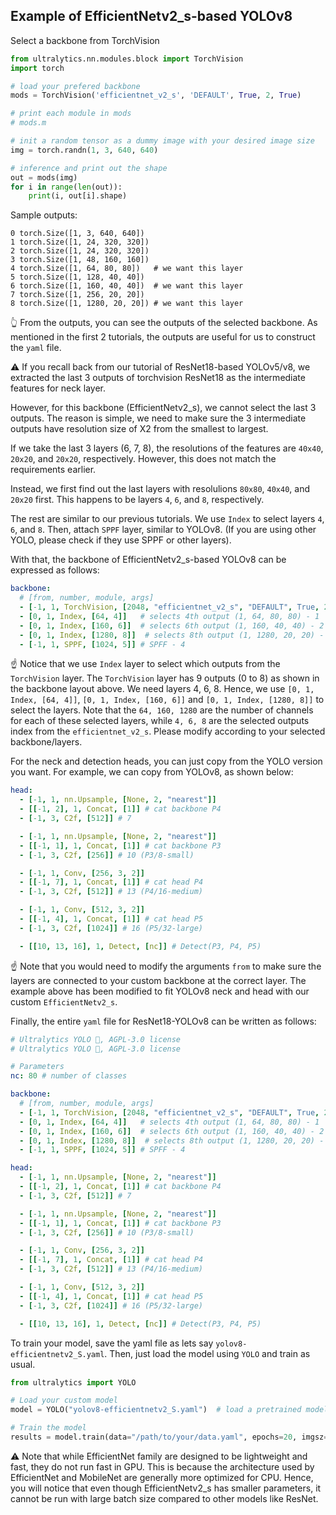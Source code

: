 ## Example of EfficientNetv2_s-based YOLOv8

Select a backbone from TorchVision
```python
from ultralytics.nn.modules.block import TorchVision
import torch

# load your prefered backbone
mods = TorchVision('efficientnet_v2_s', 'DEFAULT', True, 2, True)

# print each module in mods
# mods.m

# init a random tensor as a dummy image with your desired image size
img = torch.randn(1, 3, 640, 640)

# inference and print out the shape
out = mods(img)
for i in range(len(out)):
    print(i, out[i].shape)
```

Sample outputs:
```
0 torch.Size([1, 3, 640, 640])
1 torch.Size([1, 24, 320, 320])
2 torch.Size([1, 24, 320, 320])
3 torch.Size([1, 48, 160, 160])
4 torch.Size([1, 64, 80, 80])   # we want this layer
5 torch.Size([1, 128, 40, 40]) 
6 torch.Size([1, 160, 40, 40])  # we want this layer
7 torch.Size([1, 256, 20, 20])
8 torch.Size([1, 1280, 20, 20]) # we want this layer
```

👆 From the outputs, you can see the outputs of the selected backbone. As mentioned in the first 2 tutorials, the outputs are useful for us to construct the `yaml` file.

⚠️ If you recall back from our tutorial of ResNet18-based YOLOv5/v8, we extracted the last 3 outputs of torchvision ResNet18 as the intermediate features for neck layer. 

However, for this backbone (EfficientNetv2_s), we cannot select the last 3 outputs. The reason is simple, we need to make sure the 3 intermediate outputs have resolution size of X2 from the smallest to largest. 

If we take the last 3 layers (6, 7, 8), the resolutions of the features are `40x40`, `20x20`, and `20x20`, respectively. However, this does not match the requirements earlier.

Instead, we first find out the last layers with resolulions `80x80`, `40x40`, and `20x20` first. This happens to be layers `4`, `6`, and `8`, respectively.

The rest are similar to our previous tutorials. We use `Index` to select layers `4`, `6`, and `8`. Then, attach `SPPF` layer, similar to YOLOv8. (If you are using other YOLO, please check if they use SPPF or other layers).

With that, the backbone of EfficientNetv2_s-based YOLOv8 can be expressed as follows:
```yaml
backbone:
  # [from, number, module, args]
  - [-1, 1, TorchVision, [2048, "efficientnet_v2_s", "DEFAULT", True, 2, True]]  # - 0
  - [0, 1, Index, [64, 4]]   # selects 4th output (1, 64, 80, 80) - 1
  - [0, 1, Index, [160, 6]]  # selects 6th output (1, 160, 40, 40) - 2
  - [0, 1, Index, [1280, 8]]  # selects 8th output (1, 1280, 20, 20) - 3
  - [-1, 1, SPPF, [1024, 5]] # SPFF - 4
```
☝️ Notice that we use `Index` layer to select which outputs from the `TorchVision` layer. The `TorchVision` layer has 9 outputs (0 to 8) as shown in the backbone layout above. We need layers 4, 6, 8. Hence, we use `[0, 1, Index, [64, 4]]`, `[0, 1, Index, [160, 6]]` and `[0, 1, Index, [1280, 8]]` to select the layers. Note that the `64, 160, 1280` are the number of channels for each of these selected layers, while `4, 6, 8` are the selected outputs index from the `efficientnet_v2_s`. Please modify according to your selected backbone/layers.

For the neck and detection heads, you can just copy from the YOLO version you want. For example, we can copy from YOLOv8, as shown below:
```yaml
head:
  - [-1, 1, nn.Upsample, [None, 2, "nearest"]]
  - [[-1, 2], 1, Concat, [1]] # cat backbone P4
  - [-1, 3, C2f, [512]] # 7

  - [-1, 1, nn.Upsample, [None, 2, "nearest"]]
  - [[-1, 1], 1, Concat, [1]] # cat backbone P3
  - [-1, 3, C2f, [256]] # 10 (P3/8-small)

  - [-1, 1, Conv, [256, 3, 2]]
  - [[-1, 7], 1, Concat, [1]] # cat head P4
  - [-1, 3, C2f, [512]] # 13 (P4/16-medium)

  - [-1, 1, Conv, [512, 3, 2]]
  - [[-1, 4], 1, Concat, [1]] # cat head P5
  - [-1, 3, C2f, [1024]] # 16 (P5/32-large)

  - [[10, 13, 16], 1, Detect, [nc]] # Detect(P3, P4, P5)
```
☝️ Note that you would need to modify the arguments `from` to make sure the layers are connected to your custom backbone at the correct layer. The example above has been modified to fit YOLOv8 neck and head with our custom `EfficientNetv2_s`.

Finally, the entire `yaml` file for ResNet18-YOLOv8 can be written as follows:
```yaml
# Ultralytics YOLO 🚀, AGPL-3.0 license
# Ultralytics YOLO 🚀, AGPL-3.0 license

# Parameters
nc: 80 # number of classes

backbone:
  # [from, number, module, args]
  - [-1, 1, TorchVision, [2048, "efficientnet_v2_s", "DEFAULT", True, 2, True]]  # - 0
  - [0, 1, Index, [64, 4]]   # selects 4th output (1, 64, 80, 80) - 1
  - [0, 1, Index, [160, 6]]  # selects 6th output (1, 160, 40, 40) - 2
  - [0, 1, Index, [1280, 8]]  # selects 8th output (1, 1280, 20, 20) - 3
  - [-1, 1, SPPF, [1024, 5]] # SPFF - 4

head:
  - [-1, 1, nn.Upsample, [None, 2, "nearest"]]
  - [[-1, 2], 1, Concat, [1]] # cat backbone P4
  - [-1, 3, C2f, [512]] # 7

  - [-1, 1, nn.Upsample, [None, 2, "nearest"]]
  - [[-1, 1], 1, Concat, [1]] # cat backbone P3
  - [-1, 3, C2f, [256]] # 10 (P3/8-small)

  - [-1, 1, Conv, [256, 3, 2]]
  - [[-1, 7], 1, Concat, [1]] # cat head P4
  - [-1, 3, C2f, [512]] # 13 (P4/16-medium)

  - [-1, 1, Conv, [512, 3, 2]]
  - [[-1, 4], 1, Concat, [1]] # cat head P5
  - [-1, 3, C2f, [1024]] # 16 (P5/32-large)

  - [[10, 13, 16], 1, Detect, [nc]] # Detect(P3, P4, P5)
```

To train your model, save the yaml file as lets say `yolov8-efficientnetv2_S.yaml`. Then, just load the model using `YOLO` and train as usual.

```python
from ultralytics import YOLO

# Load your custom model
model = YOLO("yolov8-efficientnetv2_S.yaml")  # load a pretrained model (recommended for training)

# Train the model
results = model.train(data="/path/to/your/data.yaml", epochs=20, imgsz=960, batch=16, val=False)
```

⚠️ Note that while EfficientNet family are designed to be lightweight and fast, they do not run fast in GPU. This is because the architecture used by EfficientNet and MobileNet are generally more optimized for CPU. Hence, you will notice that even though EfficientNetv2_s has smaller parameters, it cannot be run with large batch size compared to other models like ResNet.
